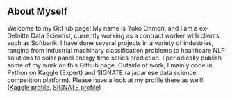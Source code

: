 ## About Myself
Welcome to my GitHub page! My name is Yuko Ohmori, and I am a ex-Deloitte Data Scientist, currently working as a contract worker with clients such as Softbank. I have done several projects in a variety of industries, ranging from industrial machinary classification problems to healthcare NLP solutions to solar panel energy time series prediction. I periodically publish some of my work on this Github page. Outside of work, I mainly code in Python on Kaggle (Expert) and SIGNATE (a japanese data science competition platform). Please have a look at my profile there as well! ([Kaggle profile](https://www.kaggle.com/yohmori02), [SIGNATE profile](https://signate.jp/users/74597))
